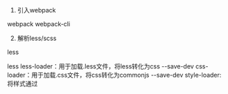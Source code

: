 1. 引入webpack

webpack
webpack-cli

2. 解析less/scss

less

less
less-loader：用于加载.less文件，将less转化为css  --save-dev
css-loader：用于加载.css文件，将css转化为commonjs  --save-dev
style-loader: 将样式通过<style>标签插入到head中 --save-dev

scss
sass-loader --save-dev
node-sass --save-dev
style-loader --save-dev
css-loader --save-dev

解析图片等文件
url-loader

加载图片 file-loader
假想现在我们正在下载 CSS，但是我们的背景和图标这些图片，要如何处理呢？使用 file-loader，我们可以轻松地将这些内容混合到 CSS中

参考： https://www.webpackjs.com/guides/asset-management/#loading-css


3. 解析react jsx
react --save 
react-dom --save
# react转码规则
@babel/preset-react --save-dev

4. 引入es6功能

# ES2015转码规则
$ npm install --save-dev babel-preset-es2015

5. webpack-merge 合并配置文件的工具---webpack-merge区分生成环境和开发环境

1.首先将webpack-merge添加到项目中

npm install webpack-merge --save-dev
2.设置各个配置文件的连接

参考： 
1. https://blog.csdn.net/sd19871122/article/details/86498939
2. https://www.cnblogs.com/wangtong111/p/11197313.html


6. 插件

clean-webpack-plugin  删除dist文件夹

参考：
1. https://www.npmjs.com/package/clean-webpack-plugin
2. https://www.jianshu.com/p/7c3b0d114b84

7. 插件
html-webpack-plugin
1. 为html文件中引入的外部资源如script、link动态添加每次compile后的hash，防止引用缓存的外部文件问题
2. 可以生成创建html入口文件，比如单页面可以生成一个html文件入口，配置N个html-webpack-plugin可以生成N个页面入口

参考：
https://www.npmjs.com/package/html-webpack-plugin
https://segmentfault.com/a/1190000013883242
https://www.jianshu.com/p/08a60756ffda

8. UglifyJS Webpack Plugin 用来缩小（压缩优化）js文件，至少需要Node v6.9.0和Webpack v4.0.0版本

参考：
https://www.jianshu.com/p/b597ea88b165

9. webpack-dev-serve--webpack-dev-server是webpack官方提供的一个小型Express服务器。使用它可以为webpack打包生成的资源文件提供web服务。

主要有两个功能：
1. 为静态文件提供服务
2. 自动刷新和热替换(HMR)

参考： 
https://segmentfault.com/a/1190000006670084

10. uglifyjs-webpack-plugin 压缩文件

参考：
1. https://www.jianshu.com/p/b597ea88b165
2. https://www.npmjs.com/package/uglifyjs-webpack-plugin

11. path 

12. babel-plugin-import

参考： 
https://blog.csdn.net/MFWSCQ/article/details/100828460

###loader### loader 让 webpack 能够去处理那些非 JavaScript 文件（webpack 自身只理解
JavaScript）。loader 可以将所有类型的文件转换为 webpack 能够处理的有效模块，然后你就可以利用 webpack的打包能力，对它们进行处理

babel-loader 的作用正是实现对使用了ES2015+语法的.js文件进行处理
@babel/core  的作用在于提供一系列api。这便是说，当webpack使用babel-loader处理文件时，babel-loader实际上调用了babel-core的api，因此也必须安装babel-core
@babel/preset-env 的作用是告诉babel使用哪种转码规则进行文件处理
@babel/preset-react

13. 
babel-plugin-transform-class-properties

14. 

html-loader 解析html模版

参考： 

https://www.jianshu.com/p/ce28ceddda72



#######搭建过程中遇到的问题######
1. 解析react如何引入babel
npm i babel-loader babel-core babel-preset-env babel-preset-react --save-dev